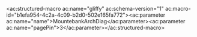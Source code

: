 
<ac:structured-macro ac:name="gliffy" ac:schema-version="1" ac:macro-id="b1efa954-4c2a-4c09-b2d0-502e165fa772"><ac:parameter ac:name="name">MountebankArchDiag</ac:parameter><ac:parameter ac:name="pagePin">3</ac:parameter></ac:structured-macro>
